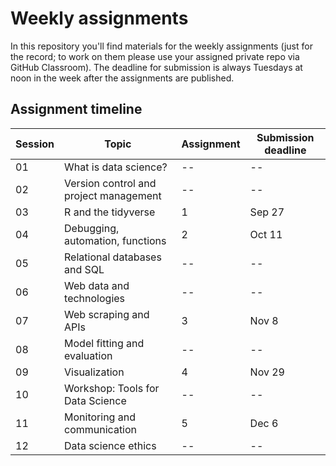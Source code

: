 # Weekly assignments

In this repository you'll find materials for the weekly assignments (just for the record; to work on them please use your assigned private repo via GitHub Classroom). The deadline for submission is always Tuesdays at noon in the week after the assignments are published.

## Assignment timeline

| Session | Topic | Assignment | Submission deadline |
|---------|-------|-----------|-----------|
| 01 | What is data science? | -- | --  | 
| 02 | Version control and project management | -- | --  | 
| 03 | R and the tidyverse | 1 | Sep 27  | 
| 04 | Debugging, automation, functions | 2 | Oct 11 | 
| 05 | Relational databases and SQL | -- | --  | 
| 06 | Web data and technologies | -- | --  | 
| 07 | Web scraping and APIs | 3 | Nov 8 | 
| 08 | Model fitting and evaluation | -- | --  | 
| 09 | Visualization | 4 | Nov 29  | 
| 10 | Workshop: Tools for Data Science | -- | --  | 
| 11 | Monitoring and communication | 5 | Dec 6 | 
| 12 | Data science ethics | -- | --  | 


